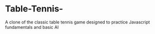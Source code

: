 # Table-Tennis-
A clone of the classic table tennis game designed to practice Javascript fundamentals and basic AI

